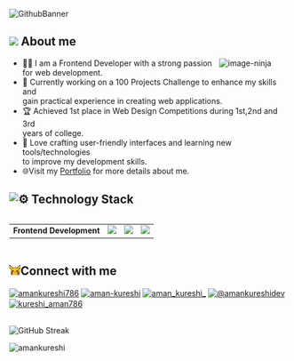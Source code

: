 
![GithubBanner](https://github.com/user-attachments/assets/3379d57e-9a53-4116-96ca-b38f95d54bde)

## <img src="https://github.com/user-attachments/assets/6830b94a-18f3-43c5-bbef-38318f31e354" width="3%"> About me
<img src="https://i.giphy.com/jBOOXxSJfG8kqMxT11.webp" alt="image-ninja" align="right" width="25%">
<ul>
    <li>👨‍💻 I am a Frontend Developer with a strong passion for web development.
    </li>
    <li>🚀 Currently working on a 100 Projects Challenge to enhance my skills and<br> gain practical experience  in  creating web applications.</li>
    <li>🏆 Achieved 1st place in Web Design Competitions during 1st,2nd and 3rd <br> years of college.</li>
    <li>🎨 Love crafting user-friendly interfaces and learning new tools/technologies<br> to improve my development skills.</li>
    <li> 🌐Visit my <a href="https://amankureshi.vercel.app/" target="_blank">Portfolio<a> for more details about me.</li>
</ul>

## <img src="https://github.com/user-attachments/assets/a03f184c-23a7-4799-ba1c-7cafd5ab1e44" alt="⚙" width="4%"> Technology Stack

<table align="left">
    <tr>
        <td><strong>Frontend Development</strong></td>
        <td><img height=40 src="https://skillicons.dev/icons?i=html,css,js,react,redux,tailwind,bootstrap"></td>
        <td><img height=40 src="https://skillicons.dev/icons?i=github,git&theme=dark"></td>
        <td><img height=40 src="https://skillicons.dev/icons?i=vercel,netlify&theme=dark"></td>
    </tr>
</table>
</br>

###
<br>
<p>

    
<img align="left" src="https://raw.githubusercontent.com/amankureshi/amankureshi/refs/heads/main/pikachu.gif"  alt="pikachu" width="4%"> <h2>Connect with me</h2>
<a href="https://codepen.io/amankureshi786" target="blank"><img align="center" src="https://raw.githubusercontent.com/rahuldkjain/github-profile-readme-generator/master/src/images/icons/Social/codepen.svg" alt="amankureshi786" height="40" width="40" /></a>
<a href="https://linkedin.com/in/aman-kureshi" target="blank"><img align="center" src="https://skillicons.dev/icons?i=linkedin&theme=dark" alt="aman-kureshi" height="40" width="40" /></a>
<a href="https://dev.to/aman_kureshi_" target="blank"><img align="center" src="https://raw.githubusercontent.com/rahuldkjain/github-profile-readme-generator/master/src/images/icons/Social/devto.svg" alt="aman_kureshi_" height="40" width="40" /></a>
<a href="https://medium.com/@amankureshidev" target="blank"><img align="center" src="https://raw.githubusercontent.com/rahuldkjain/github-profile-readme-generator/master/src/images/icons/Social/medium.svg" alt="@amankureshidev" height="40" width="40" /></a>
<a href="https://twitter.com/kureshi_aman786" target="blank"><img align="center" src="https://skillicons.dev/icons?i=twitter&theme=dark" alt="kureshi_aman786" height="40" width="40" /></a>
</p>
</br>
<a href="https://git.io/streak-stats"><img align="left" src="https://github-readme-streak-stats-seven-flame.vercel.app?user=amankureshi&theme=vision-friendly-dark&card_width=460" alt="GitHub Streak" /></a>
<br>
<p><img  src="https://github-readme-stats.vercel.app/api/top-langs?username=amankureshi&show_icons=true&locale=en&layout=compact&theme=highcontrast" alt="amankureshi" /></p>
